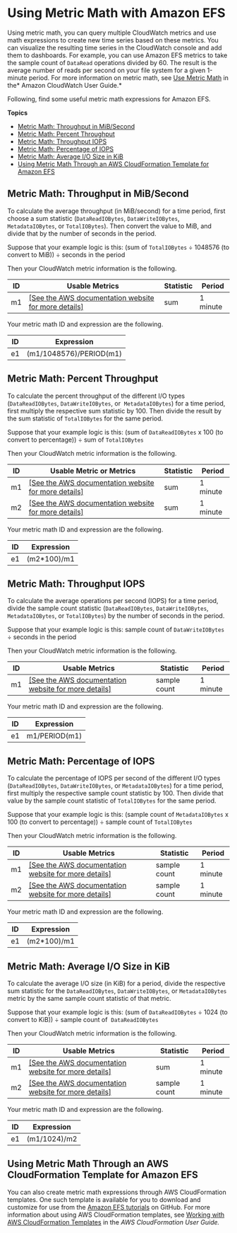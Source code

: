 # Using Metric Math with Amazon EFS<a name="monitoring-metric-math"></a>

Using metric math, you can query multiple CloudWatch metrics and use math expressions to create new time series based on these metrics\. You can visualize the resulting time series in the CloudWatch console and add them to dashboards\. For example, you can use Amazon EFS metrics to take the sample count of `DataRead` operations divided by 60\. The result is the average number of reads per second on your file system for a given 1\-minute period\. For more information on metric math, see [Use Metric Math](https://docs.aws.amazon.com/AmazonCloudWatch/latest/monitoring/using-metric-math.html) in the* Amazon CloudWatch User Guide\.*

Following, find some useful metric math expressions for Amazon EFS\.

**Topics**
+ [Metric Math: Throughput in MiB/Second](#metric-math-throughput-mib)
+ [Metric Math: Percent Throughput](#metric-math-throughput-percent)
+ [Metric Math: Throughput IOPS](#metric-math-throughput-iops)
+ [Metric Math: Percentage of IOPS](#metric-math-iops-percent)
+ [Metric Math: Average I/O Size in KiB](#metric-math-average-io)
+ [Using Metric Math Through an AWS CloudFormation Template for Amazon EFS](#metric-math-cloudformation-template)

## Metric Math: Throughput in MiB/Second<a name="metric-math-throughput-mib"></a>

To calculate the average throughput \(in MiB/second\) for a time period, first choose a sum statistic \(`DataReadIOBytes`, `DataWriteIOBytes`, `MetadataIOBytes`, or `TotalIOBytes`\)\. Then convert the value to MiB, and divide that by the number of seconds in the period\.

Suppose that your example logic is this: \(sum of `TotalIOBytes` ÷ 1048576 \(to convert to MiB\)\) ÷ seconds in the period

Then your CloudWatch metric information is the following\.


| ID | Usable Metrics | Statistic | Period | 
| --- | --- | --- | --- | 
| m1 |  [\[See the AWS documentation website for more details\]](http://docs.aws.amazon.com/efs/latest/ug/monitoring-metric-math.html)  | sum | 1 minute | 

Your metric math ID and expression are the following\.


| ID | Expression | 
| --- | --- | 
| e1 | \(m1/1048576\)/PERIOD\(m1\) | 

## Metric Math: Percent Throughput<a name="metric-math-throughput-percent"></a>

To calculate the percent throughput of the different I/O types \(`DataReadIOBytes`, `DataWriteIOBytes`, or  `MetadataIOBytes`\) for a time period, first multiply the respective sum statistic by 100\. Then divide the result by the sum statistic of `TotalIOBytes` for the same period\.

Suppose that your example logic is this: \(sum of `DataReadIOBytes` x 100 \(to convert to percentage\)\) ÷ sum of `TotalIOBytes`

Then your CloudWatch metric information is the following\.


| ID | Usable Metric or Metrics | Statistic | Period | 
| --- | --- | --- | --- | 
| m1 | [\[See the AWS documentation website for more details\]](http://docs.aws.amazon.com/efs/latest/ug/monitoring-metric-math.html)  | sum | 1 minute | 
| m2 | [\[See the AWS documentation website for more details\]](http://docs.aws.amazon.com/efs/latest/ug/monitoring-metric-math.html)  | sum | 1 minute | 

Your metric math ID and expression are the following\.


| ID | Expression | 
| --- | --- | 
| e1 | \(m2\*100\)/m1 | 

## Metric Math: Throughput IOPS<a name="metric-math-throughput-iops"></a>

To calculate the average operations per second \(IOPS\) for a time period, divide the sample count statistic \(`DataReadIOBytes`, `DataWriteIOBytes`, `MetadataIOBytes`, or `TotalIOBytes`\) by the number of seconds in the period\.

Suppose that your example logic is this: sample count of `DataWriteIOBytes` ÷ seconds in the period

Then your CloudWatch metric information is the following\.


| ID | Usable Metrics | Statistic | Period | 
| --- | --- | --- | --- | 
| m1 | [\[See the AWS documentation website for more details\]](http://docs.aws.amazon.com/efs/latest/ug/monitoring-metric-math.html)  | sample count | 1 minute | 

Your metric math ID and expression are the following\.


| ID | Expression | 
| --- | --- | 
| e1 | m1/PERIOD\(m1\) | 

## Metric Math: Percentage of IOPS<a name="metric-math-iops-percent"></a>

To calculate the percentage of IOPS per second of the different I/O types \(`DataReadIOBytes`, `DataWriteIOBytes`, or `MetadataIOBytes`\) for a time period, first multiply the respective sample count statistic by 100\. Then divide that value by the sample count statistic of `TotalIOBytes` for the same period\.

Suppose that your example logic is this: \(sample count of `MetadataIOBytes` x 100 \(to convert to percentage\)\) ÷ sample count of `TotalIOBytes`

Then your CloudWatch metric information is the following\.


| ID | Usable Metrics | Statistic | Period | 
| --- | --- | --- | --- | 
| m1 | [\[See the AWS documentation website for more details\]](http://docs.aws.amazon.com/efs/latest/ug/monitoring-metric-math.html)  | sample count | 1 minute | 
| m2 | [\[See the AWS documentation website for more details\]](http://docs.aws.amazon.com/efs/latest/ug/monitoring-metric-math.html)  | sample count | 1 minute | 

Your metric math ID and expression are the following\.


| ID | Expression | 
| --- | --- | 
| e1 | \(m2\*100\)/m1 | 

## Metric Math: Average I/O Size in KiB<a name="metric-math-average-io"></a>

To calculate the average I/O size \(in KiB\) for a period, divide the respective sum statistic for the `DataReadIOBytes`, `DataWriteIOBytes`, or `MetadataIOBytes` metric by the same sample count statistic of that metric\.

Suppose that your example logic is this: \(sum of `DataReadIOBytes` ÷ 1024 \(to convert to KiB\)\) ÷ sample count of  `DataReadIOBytes`

Then your CloudWatch metric information is the following\.


| ID | Usable Metrics | Statistic | Period | 
| --- | --- | --- | --- | 
| m1 | [\[See the AWS documentation website for more details\]](http://docs.aws.amazon.com/efs/latest/ug/monitoring-metric-math.html)  | sum | 1 minute | 
| m2 | [\[See the AWS documentation website for more details\]](http://docs.aws.amazon.com/efs/latest/ug/monitoring-metric-math.html)  | sample count | 1 minute | 

Your metric math ID and expression are the following\.


| ID | Expression | 
| --- | --- | 
| e1 | \(m1/1024\)/m2 | 

## Using Metric Math Through an AWS CloudFormation Template for Amazon EFS<a name="metric-math-cloudformation-template"></a>

You can also create metric math expressions through AWS CloudFormation templates\. One such template is available for you to download and customize for use from the [Amazon EFS tutorials](https://github.com/aws-samples/amazon-efs-tutorial) on GitHub\. For more information about using AWS CloudFormation templates, see [Working with AWS CloudFormation Templates](https://docs.aws.amazon.com/AWSCloudFormation/latest/UserGuide/template-guide.html) in the *AWS CloudFormation User Guide\.*